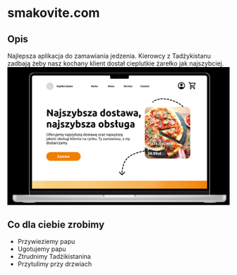# smakovite.com
## Opis
Najlepsza aplikacja do zamawiania jedzenia. Kierowcy z Tadżykistanu zadbają żeby nasz kochany klient dostał cieplutkie żarełko jak najszybciej.
!["Homepage"](photo.png)

## Co dla ciebie zrobimy
- Przywieziemy papu
- Ugotujemy papu
- Ztrudnimy Tadżikistanina
- Przytulimy przy drzwiach
